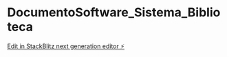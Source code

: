 # DocumentoSoftware_Sistema_Biblioteca

[Edit in StackBlitz next generation editor ⚡️](https://stackblitz.com/~/github.com/isachiocheta/DocumentoSoftware_Sistema_Biblioteca)